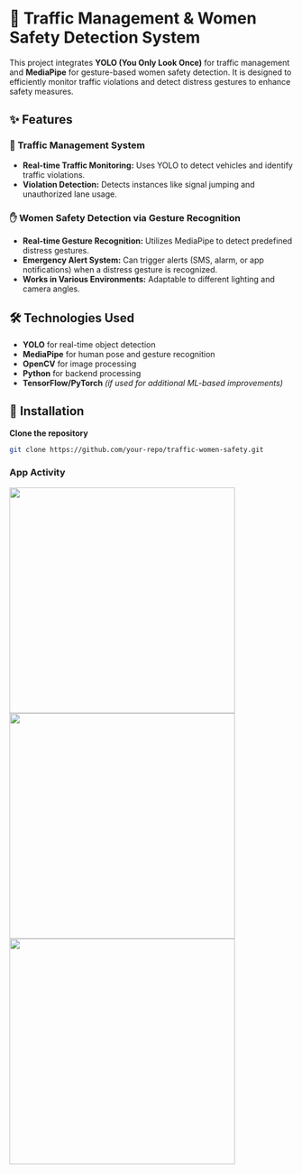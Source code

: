 # 🚦 Traffic Management & Women Safety Detection System  

This project integrates **YOLO (You Only Look Once)** for traffic management and **MediaPipe** for gesture-based women safety detection. It is designed to efficiently monitor traffic violations and detect distress gestures to enhance safety measures.  

## ✨ Features  

### 🚦 Traffic Management System  
- **Real-time Traffic Monitoring:** Uses YOLO to detect vehicles and identify traffic violations.  
- **Violation Detection:** Detects instances like signal jumping and unauthorized lane usage.  

### ✋ Women Safety Detection via Gesture Recognition  
- **Real-time Gesture Recognition:** Utilizes MediaPipe to detect predefined distress gestures.  
- **Emergency Alert System:** Can trigger alerts (SMS, alarm, or app notifications) when a distress gesture is recognized.  
- **Works in Various Environments:** Adaptable to different lighting and camera angles.  

## 🛠 Technologies Used  
- **YOLO** for real-time object detection  
- **MediaPipe** for human pose and gesture recognition  
- **OpenCV** for image processing  
- **Python** for backend processing  
- **TensorFlow/PyTorch** *(if used for additional ML-based improvements)*  

## 🚀 Installation  

**Clone the repository**  
   ```bash
   git clone https://github.com/your-repo/traffic-women-safety.git
   ```

### App Activity
<img src="https://github.com/user-attachments/assets/a3ab6dd0-352f-461e-8288-403a1909c3fb" height="400px" width="auto" />
<img src="https://github.com/user-attachments/assets/eff06f33-1c9f-47e9-bdb0-74debf69c696" height="400px" width="auto" />
<img src="https://github.com/user-attachments/assets/e49fefce-8174-46b0-aaf1-1b134e8ab5a6" height="400px" width="auto" />

